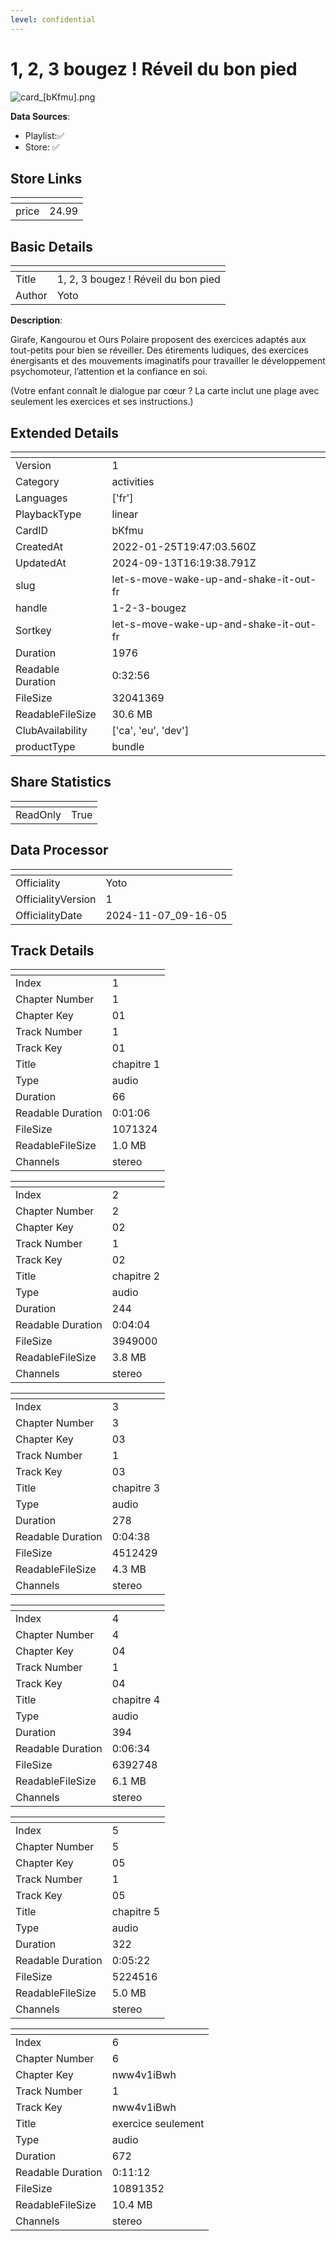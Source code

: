 ```yaml
---
level: confidential
---
```

# 1, 2, 3 bougez ! Réveil du bon pied

![card_[bKfmu].png](../../img/cards/card_[bKfmu].png)

**Data Sources**: 

- Playlist:✅
- Store: ✅


## Store Links

| <!-- --> | <!-- --> |
| - | - |
| price | 24.99 |


## Basic Details

| <!-- --> | <!-- --> |
| - | - |
| Title | 1, 2, 3 bougez ! Réveil du bon pied |
| Author | Yoto |

**Description**:

Girafe, Kangourou et Ours Polaire proposent des exercices adaptés aux tout-petits pour bien se réveiller. Des étirements ludiques, des exercices énergisants et des mouvements imaginatifs pour travailler le développement psychomoteur, l’attention et la confiance en soi.

(Votre enfant connaît le dialogue par cœur ? La carte inclut une plage avec seulement les exercices et ses instructions.)


## Extended Details

| <!-- --> | <!-- --> |
| - | - |
| Version | 1 |
| Category | activities |
| Languages | ['fr'] |
| PlaybackType | linear |
| CardID | bKfmu |
| CreatedAt | 2022-01-25T19:47:03.560Z |
| UpdatedAt | 2024-09-13T16:19:38.791Z |
| slug | let-s-move-wake-up-and-shake-it-out-fr |
| handle | 1-2-3-bougez |
| Sortkey | let-s-move-wake-up-and-shake-it-out-fr |
| Duration | 1976 |
| Readable Duration | 0:32:56 |
| FileSize | 32041369 |
| ReadableFileSize | 30.6 MB |
| ClubAvailability | ['ca', 'eu', 'dev'] |
| productType | bundle |


## Share Statistics

| <!-- --> | <!-- --> |
| - | - |
| ReadOnly | True |


## Data Processor

| <!-- --> | <!-- --> |
| - | - |
| Officiality | Yoto
| OfficialityVersion | 1
| OfficialityDate | 2024-11-07_09-16-05


## Track Details

| <!-- --> | <!-- --> |
| - | - |
| Index | 1 |
| Chapter Number | 1 |
| Chapter Key | 01 |
| Track Number | 1 |
| Track Key | 01 |
| Title | chapitre 1 |
| Type | audio |
| Duration | 66 |
| Readable Duration | 0:01:06 |
| FileSize | 1071324 |
| ReadableFileSize | 1.0 MB |
| Channels | stereo |

| <!-- --> | <!-- --> |
| - | - |
| Index | 2 |
| Chapter Number | 2 |
| Chapter Key | 02 |
| Track Number | 1 |
| Track Key | 02 |
| Title | chapitre 2 |
| Type | audio |
| Duration | 244 |
| Readable Duration | 0:04:04 |
| FileSize | 3949000 |
| ReadableFileSize | 3.8 MB |
| Channels | stereo |

| <!-- --> | <!-- --> |
| - | - |
| Index | 3 |
| Chapter Number | 3 |
| Chapter Key | 03 |
| Track Number | 1 |
| Track Key | 03 |
| Title | chapitre 3 |
| Type | audio |
| Duration | 278 |
| Readable Duration | 0:04:38 |
| FileSize | 4512429 |
| ReadableFileSize | 4.3 MB |
| Channels | stereo |

| <!-- --> | <!-- --> |
| - | - |
| Index | 4 |
| Chapter Number | 4 |
| Chapter Key | 04 |
| Track Number | 1 |
| Track Key | 04 |
| Title | chapitre 4 |
| Type | audio |
| Duration | 394 |
| Readable Duration | 0:06:34 |
| FileSize | 6392748 |
| ReadableFileSize | 6.1 MB |
| Channels | stereo |

| <!-- --> | <!-- --> |
| - | - |
| Index | 5 |
| Chapter Number | 5 |
| Chapter Key | 05 |
| Track Number | 1 |
| Track Key | 05 |
| Title | chapitre 5 |
| Type | audio |
| Duration | 322 |
| Readable Duration | 0:05:22 |
| FileSize | 5224516 |
| ReadableFileSize | 5.0 MB |
| Channels | stereo |

| <!-- --> | <!-- --> |
| - | - |
| Index | 6 |
| Chapter Number | 6 |
| Chapter Key | nww4v1iBwh |
| Track Number | 1 |
| Track Key | nww4v1iBwh |
| Title | exercice seulement |
| Type | audio |
| Duration | 672 |
| Readable Duration | 0:11:12 |
| FileSize | 10891352 |
| ReadableFileSize | 10.4 MB |
| Channels | stereo |

